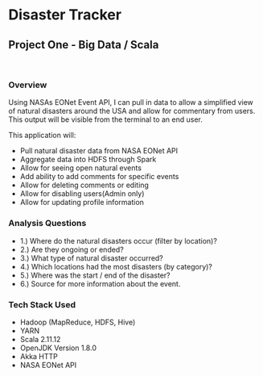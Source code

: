 # Disaster Tracker
## Project One - Big Data / Scala

<br />

### Overview
Using NASAs EONet Event API, I can pull in data to allow a simplified view of natural disasters around the USA and allow for commentary from users. This output will be visible from the terminal to an end user.

This application will:
* Pull natural disaster data from NASA EONet API
* Aggregate data into HDFS through Spark
* Allow for seeing open natural events
* Add ability to add comments for specific events
* Allow for deleting comments or editing
* Allow for disabling users(Admin only)
* Allow for updating profile information

### Analysis Questions

* 1.) Where do the natural disasters occur (filter by location)?
* 2.) Are they ongoing or ended?
* 3.) What type of natural disaster occurred?
* 4.) Which locations had the most disasters (by category)?
* 5.) Where was the start / end of the disaster?
* 6.) Source for more information about the event.

### Tech Stack Used

* Hadoop (MapReduce, HDFS, Hive)
* YARN
* Scala 2.11.12
* OpenJDK Version 1.8.0
* Akka HTTP
* NASA EONet API